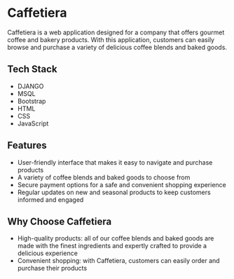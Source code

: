 # Caffetiera

Caffetiera is a web application designed for a company that offers gourmet coffee and bakery products. With this application, customers can easily browse and purchase a variety of delicious coffee blends and baked goods.

## Tech Stack
- DJANGO
- MSQL
- Bootstrap
- HTML
- CSS
- JavaScript

## Features
- User-friendly interface that makes it easy to navigate and purchase products
- A variety of coffee blends and baked goods to choose from
- Secure payment options for a safe and convenient shopping experience
- Regular updates on new and seasonal products to keep customers informed and engaged

## Why Choose Caffetiera
- High-quality products: all of our coffee blends and baked goods are made with the finest ingredients and expertly crafted to provide a delicious experience
- Convenient shopping: with Caffetiera, customers can easily order and purchase their products

